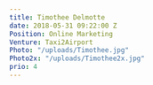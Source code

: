 ```yaml
---
title: Timothee Delmotte
date: 2018-05-31 09:22:00 Z
Position: Online Marketing
Venture: Taxi2Airport
Photo: "/uploads/Timothee.jpg"
Photo2x: "/uploads/Timothee2x.jpg"
prio: 4
---
```


